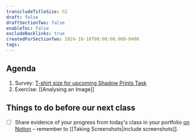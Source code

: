 ```yaml
---
transcludeTitleSize: h2
draft: false
draftSectionTwo: false
enableToc: false
excludeBacklinks: true
createdForSectionTwo: 2024-10-18T00:00:00.000-0400
tags:
---
```

## Agenda
1. Survey: [T-shirt size for upcoming Shadow Prints Task](https://docs.google.com/forms/d/e/1FAIpQLSegH9kDot1RZjn_r4dJlMzG7267IjrS51LQgZUV8AWK5edLHA/viewform)
2. Exercise: [[Analysing an Image]]
## Things to do before our next class
- [ ] Share evidence of your progress from today's class in your portfolio [on Notion](https://notion.so) – remember to [[Taking Screenshots|include screenshots]].